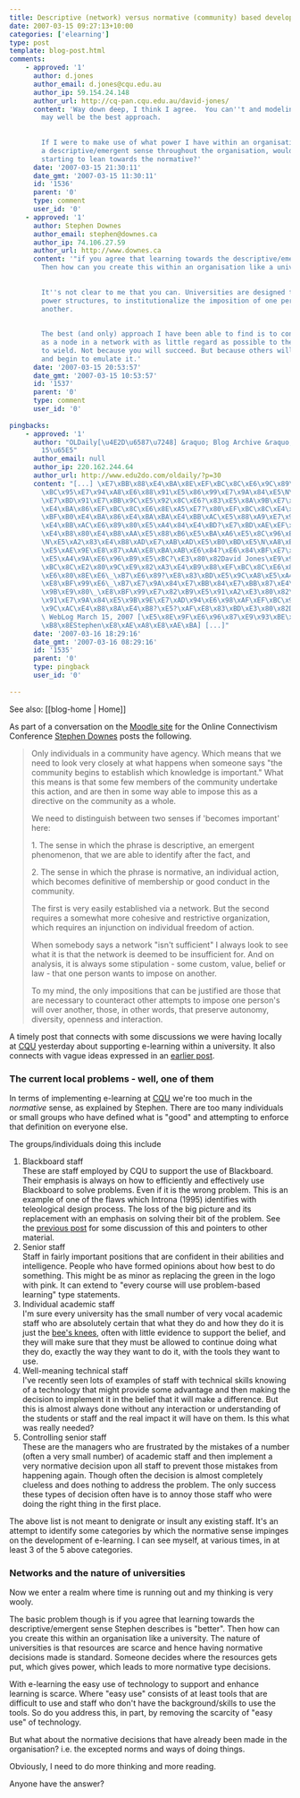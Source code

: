 ```yaml
---
title: Descriptive (network) versus normative (community) based development of e-learning in organisations
date: 2007-03-15 09:27:13+10:00
categories: ['elearning']
type: post
template: blog-post.html
comments:
    - approved: '1'
      author: d.jones
      author_email: d.jones@cqu.edu.au
      author_ip: 59.154.24.148
      author_url: http://cq-pan.cqu.edu.au/david-jones/
      content: 'Way down deep, I think I agree.  You can''t and modeling the behaviour
        may well be the best approach.
    
    
        If I were to make use of what power I have within an organisation to impose/encourage
        a descriptive/emergent sense throughout the organisation, would that mean I''m
        starting to lean towards the normative?'
      date: '2007-03-15 21:30:11'
      date_gmt: '2007-03-15 11:30:11'
      id: '1536'
      parent: '0'
      type: comment
      user_id: '0'
    - approved: '1'
      author: Stephen Downes
      author_email: stephen@downes.ca
      author_ip: 74.106.27.59
      author_url: http://www.downes.ca
      content: '"if you agree that learning towards the descriptive/emergent sense ...
        Then how can you create this within an organisation like a university."
    
    
        It''s not clear to me that you can. Universities are designed to preserve existing
        power structures, to institutionalize the imposition of one person''s will over
        another.
    
    
        The best (and only) approach I have been able to find is to conduct *oneself*
        as a node in a network with as little regard as possible to the power others purport
        to wield. Not because you will succeed. But because others will see your freedom
        and begin to emulate it.'
      date: '2007-03-15 20:53:57'
      date_gmt: '2007-03-15 10:53:57'
      id: '1537'
      parent: '0'
      type: comment
      user_id: '0'
    
pingbacks:
    - approved: '1'
      author: "OLDaily[\u4E2D\u6587\u7248] &raquo; Blog Archive &raquo; 2007\u5E743\u6708\
        15\u65E5"
      author_email: null
      author_ip: 220.162.244.64
      author_url: http://www.edu2do.com/oldaily/?p=30
      content: "[...] \xE7\xBB\x88\xE4\xBA\x8E\xEF\xBC\x8C\xE6\x9C\x89\xE4\xBA\xBA\xE5\
        \xBC\x95\xE7\x94\xA8\xE6\x88\x91\xE5\x86\x99\xE7\x9A\x84\xE5\N\xB3\xE4\xBA\x8E\
        \xE7\xBD\x91\xE7\xBB\x9C\xE5\x92\x8C\xE6?\x83\xE5\x8A\x9B\xE7\x9A\x84\xE8\xB4\xB4\
        \xE4\xBA\x86\xEF\xBC\x8C\xE6\x8E\xA5\xE7?\x80\xEF\xBC\x8C\xE4\xBB\x96\xE6??\xE8\
        \xBF\xB0\xE4\xBA\x86\xE4\xBA\xBA\xE4\xBB\xAC\xE5\x88\xA9\xE7\x94\xA8\xE4\xBB\x96\
        \xE4\xBB\xAC\xE6\x89\x80\xE5\xA4\x84\xE4\xBD?\xE7\xBD\xAE\xEF\xBC\x8C\xE5\x9C\xA8\
        \xE4\xB8\x80\xE4\xB8\xAA\xE5\x88\xB6\xE5\xBA\xA6\xE5\x8C\x96\xE7\x9A\x84\xE6\x83\
        \N\xE5\xA2\x83\xE4\xB8\xAD\xE7\xAB\xAD\xE5\xB0\xBD\xE5\N\xA8\xE5\x8A\x9B\xE8?\xBD\
        \xE5\xAE\x9E\xE8\x87\xAA\xE8\xBA\xAB\xE6\x84?\xE6\x84\xBF\xE7\x9A\x84\xE8\xAE\xB8\
        \xE5\xA4\x9A\xE6\x96\xB9\xE5\xBC?\xE3\x80\x82David Jones\xE9\x97\xAE\xE9?\x93\xEF\
        \xBC\x8C\xE2\x80\x9C\xE9\x82\xA3\xE4\xB9\x88\xEF\xBC\x8C\xE6\x88\x91\xE4\xBB\xAC\
        \xE6\x80\x8E\xE6\_\xB7\xE6\x89?\xE8\x83\xBD\xE5\x9C\xA8\xE5\xA4\xA7\xE5\xAD\xA6\
        \xE8\xBF\x99\xE6\_\xB7\xE7\x9A\x84\xE7\xBB\x84\xE7\xBB\x87\xE4\xB8\xAD\xE5\x88\
        \x9B\xE9\x80\_\xE8\xBF\x99\xE7\x82\xB9\xE5\x91\xA2\xE3\x80\x82\xE2\x80? \xE6\x88\
        \x91\xE7\x9A\x84\xE5\x9B\x9E\xE7\xAD\x94\xE6\x98\xAF\xEF\xBC\x9A\xE5\x9F\xBA\xE6\
        \x9C\xAC\xE4\xB8\x8A\xE4\xB8?\xE5?\xAF\xE8\x83\xBD\xE3\x80\x82David Jones, David&#8217;s\
        \ WebLog March 15, 2007 [\xE5\x8E\x9F\xE6\x96\x87\xE9\x93\xBE\xE6\x8E\xA5] [\xE4\
        \xB8\x8EStephen\xE8\xAE\xA8\xE8\xAE\xBA] [...]"
      date: '2007-03-16 18:29:16'
      date_gmt: '2007-03-16 08:29:16'
      id: '1535'
      parent: '0'
      type: pingback
      user_id: '0'
    
---
```


See also: [[blog-home | Home]]

As part of a conversation on the [Moodle site](http://ltc.umanitoba.ca/moodle/course/view.php?id=9) for the Online Connectivism Conference [Stephen Downes](http://www.downes.ca/) posts the following.

> Only individuals in a community have agency. Which means that we need to look very closely at what happens when someone says "the community begins to establish which knowledge is important." What this means is that some few members of the community undertake this action, and are then in some way able to impose this as a directive on the community as a whole.
> 
> We need to distinguish between two senses if 'becomes important' here:
> 
> 1\. The sense in which the phrase is descriptive, an emergent phenomenon, that we are able to identify after the fact, and
> 
> 2\. The sense in which the phrase is normative, an individual action, which becomes definitive of membership or good conduct in the community.
> 
> The first is very easily established via a network. But the second requires a somewhat more cohesive and restrictive organization, which requires an injunction on individual freedom of action.
> 
> When somebody says a network "isn't sufficient" I always look to see what it is that the network is deemed to be insufficient for. And on analysis, it is always some stipulation - some custom, value, belief or law - that one person wants to impose on another.
> 
> To my mind, the only impositions that can be justified are those that are necessary to counteract other attempts to impose one person's will over another, those, in other words, that preserve autonomy, diversity, openness and interaction.

A timely post that connects with some discussions we were having locally at [CQU](http://www.cqu.edu.au/) yesterday about supporting e-learning within a university. It also connects with vague ideas expressed in an [earlier post](http://cq-pan.cqu.edu.au/david-jones/blog/?p=107).

### The current local problems - well, one of them

In terms of implementing e-learning at [CQU](http://www.cqu.edu.au/) we're too much in the _normative_ sense, as explained by Stephen. There are too many individuals or small groups who have defined what is "good" and attempting to enforce that definition on everyone else.

The groups/individuals doing this include

1. Blackboard staff  
    These are staff employed by CQU to support the use of Blackboard. Their emphasis is always on how to efficiently and effectively use Blackboard to solve problems. Even if it is the wrong problem. This is an example of one of the flaws which Introna (1995) identifies with teleological design process. The loss of the big picture and its replacement with an emphasis on solving their bit of the problem. See the [previous post](http://cq-pan.cqu.edu.au/david-jones/blog/?p=107) for some discussion of this and pointers to other material.
2. Senior staff  
    Staff in fairly important positions that are confident in their abilities and intelligence. People who have formed opinions about how best to do something. This might be as minor as replacing the green in the logo with pink. It can extend to "every course will use problem-based learning" type statements.
3. Individual academic staff  
    I'm sure every university has the small number of very vocal academic staff who are absolutely certain that what they do and how they do it is just the [bee's knees](http://www.yaelf.com/aueFAQ/mifbeesknees.shtml), often with little evidence to support the belief, and they will make sure that they must be allowed to continue doing what they do, exactly the way they want to do it, with the tools they want to use.
4. Well-meaning technical staff  
    I've recently seen lots of examples of staff with technical skills knowing of a technology that might provide some advantage and then making the decision to implement it in the belief that it will make a difference. But this is almost always done without any interaction or understanding of the students or staff and the real impact it will have on them. Is this what was really needed?
5. Controlling senior staff  
    These are the managers who are frustrated by the mistakes of a number (often a very small number) of academic staff and then implement a very normative decision upon all staff to prevent those mistakes from happening again. Though often the decision is almost completely clueless and does nothing to address the problem. The only success these types of decision often have is to annoy those staff who were doing the right thing in the first place.

The above list is not meant to denigrate or insult any existing staff. It's an attempt to identify some categories by which the normative sense impinges on the development of e-learning. I can see myself, at various times, in at least 3 of the 5 above categories.

### Networks and the nature of universities

Now we enter a realm where time is running out and my thinking is very wooly.

The basic problem though is if you agree that learning towards the descriptive/emergent sense Stephen describes is "better". Then how can you create this within an organisation like a university. The nature of universities is that resources are scarce and hence having normative decisions made is standard. Someone decides where the resources gets put, which gives power, which leads to more normative type decisions.

With e-learning the easy use of technology to support and enhance learning is scarce. Where "easy use" consists of at least tools that are difficult to use and staff who don't have the background/skills to use the tools. So do you address this, in part, by removing the scarcity of "easy use" of technology.

But what about the normative decisions that have already been made in the organisation? i.e. the excepted norms and ways of doing things.

Obviously, I need to do more thinking and more reading.

Anyone have the answer?